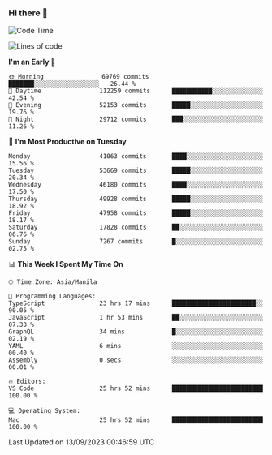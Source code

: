### Hi there 👋

<!--START_SECTION:waka-->
![Code Time](http://img.shields.io/badge/Code%20Time-4%2C324%20hrs%209%20mins-blue)

![Lines of code](https://img.shields.io/badge/From%20Hello%20World%20I%27ve%20Written-104.7%20million%20lines%20of%20code-blue)

**I'm an Early 🐤** 

```text
🌞 Morning                69769 commits       ███████░░░░░░░░░░░░░░░░░░   26.44 % 
🌆 Daytime                112259 commits      ███████████░░░░░░░░░░░░░░   42.54 % 
🌃 Evening                52153 commits       █████░░░░░░░░░░░░░░░░░░░░   19.76 % 
🌙 Night                  29712 commits       ███░░░░░░░░░░░░░░░░░░░░░░   11.26 % 
```
📅 **I'm Most Productive on Tuesday** 

```text
Monday                   41063 commits       ████░░░░░░░░░░░░░░░░░░░░░   15.56 % 
Tuesday                  53669 commits       █████░░░░░░░░░░░░░░░░░░░░   20.34 % 
Wednesday                46180 commits       ████░░░░░░░░░░░░░░░░░░░░░   17.50 % 
Thursday                 49928 commits       █████░░░░░░░░░░░░░░░░░░░░   18.92 % 
Friday                   47958 commits       █████░░░░░░░░░░░░░░░░░░░░   18.17 % 
Saturday                 17828 commits       ██░░░░░░░░░░░░░░░░░░░░░░░   06.76 % 
Sunday                   7267 commits        █░░░░░░░░░░░░░░░░░░░░░░░░   02.75 % 
```


📊 **This Week I Spent My Time On** 

```text
🕑︎ Time Zone: Asia/Manila

💬 Programming Languages: 
TypeScript               23 hrs 17 mins      ███████████████████████░░   90.05 % 
JavaScript               1 hr 53 mins        ██░░░░░░░░░░░░░░░░░░░░░░░   07.33 % 
GraphQL                  34 mins             █░░░░░░░░░░░░░░░░░░░░░░░░   02.19 % 
YAML                     6 mins              ░░░░░░░░░░░░░░░░░░░░░░░░░   00.40 % 
Assembly                 0 secs              ░░░░░░░░░░░░░░░░░░░░░░░░░   00.01 % 

🔥 Editors: 
VS Code                  25 hrs 52 mins      █████████████████████████   100.00 % 

💻 Operating System: 
Mac                      25 hrs 52 mins      █████████████████████████   100.00 % 
```


 Last Updated on 13/09/2023 00:46:59 UTC
<!--END_SECTION:waka-->


<!--
**rad182/rad182** is a ✨ _special_ ✨ repository because its `README.md` (this file) appears on your GitHub profile.

Here are some ideas to get you started:

- 🔭 I’m currently working on ...
- 🌱 I’m currently learning ...
- 👯 I’m looking to collaborate on ...
- 🤔 I’m looking for help with ...
- 💬 Ask me about ...
- 📫 How to reach me: ...
- 😄 Pronouns: ...
- ⚡ Fun fact: ...
-->

